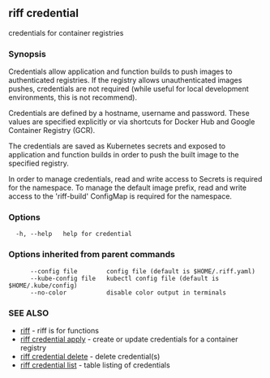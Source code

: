 ## riff credential

credentials for container registries

### Synopsis

Credentials allow application and function builds to push images to
authenticated registries. If the registry allows unauthenticated images pushes,
credentials are not required (while useful for local development environments,
this is not recommend).

Credentials are defined by a hostname, username and password. These values are
specified explicitly or via shortcuts for Docker Hub and Google Container
Registry (GCR).

The credentials are saved as Kubernetes secrets and exposed to application and
function builds in order to push the built image to the specified registry.

In order to manage credentials, read and write access to Secrets is required for
the namespace. To manage the default image prefix, read and write access to the
'riff-build' ConfigMap is required for the namespace.

### Options

```
  -h, --help   help for credential
```

### Options inherited from parent commands

```
      --config file        config file (default is $HOME/.riff.yaml)
      --kube-config file   kubectl config file (default is $HOME/.kube/config)
      --no-color           disable color output in terminals
```

### SEE ALSO

* [riff](riff.md)	 - riff is for functions
* [riff credential apply](riff_credential_apply.md)	 - create or update credentials for a container registry
* [riff credential delete](riff_credential_delete.md)	 - delete credential(s)
* [riff credential list](riff_credential_list.md)	 - table listing of credentials

